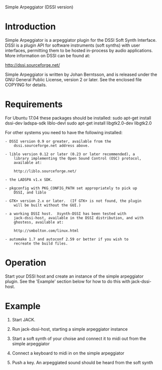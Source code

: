 Simple Arpeggiator (DSSI version)

Introduction
============

Simple Arpeggiator is a arpeggiator plugin for the DSSI Soft Synth
Interface.  DSSI is a plugin API for software instruments (soft
synths) with user interfaces, permitting them to be hosted
in-process by audio applications.  More information on DSSI can be
found at:

  http://dssi.sourceforge.net/


Simple Arpeggiator is written by Johan Berntsson, and is released
under the GNU General Public License, version 2 or later.  See the
enclosed file COPYING for details.


Requirements
============

For Ubuntu 17.04 these packages should be installed:
sudo apt-get install dssi-dev ladspa-sdk liblo-devl sudo apt-get install libgtk2.0-dev libgtk2.0

For other systems you need to have the following installed:

    - DSSI version 0.9 or greater, available from the
        dssi.sourceforge.net address above.

    - liblo version 0.12 or later (0.23 or later recommended), a
        library implementing the Open Sound Control (OSC) protocol,
        available at:

        http://liblo.sourceforge.net/

    - the LADSPA v1.x SDK.

    - pkgconfig with PKG_CONFIG_PATH set appropriately to pick up
        DSSI, and liblo

    - GTK+ version 2.x or later.  (If GTK+ is not found, the plugin
        will be built without the GUI.)

    - a working DSSI host.  Xsynth-DSSI has been tested with
        jack-dssi-host, available in the DSSI distribution, and with
        ghostess, available at:

        http://smbolton.com/linux.html

    - automake 1.7 and autoconf 2.59 or better if you wish to
        recreate the build files.

Operation
=========
Start your DSSI host and create an instance of the simple arpeggiator
plugin.  See the 'Example' section below for how to do this with
jack-dssi-host.


Example
=======
1. Start JACK.

2. Run jack-dssi-host, starting a simple arpeggiator instance

3. Start a soft synth of your choise and connect it to midi out from
the simple arpeggiator

4. Connect a keyboard to midi in on the simple arpeggiator

5. Push a key. An arpeggiated sound should be heard from the soft synth

